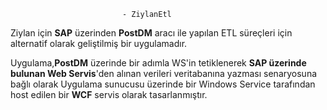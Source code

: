 							 - ZiylanEtl


Ziylan için **SAP** üzerinden **PostDM** aracı ile yapılan ETL süreçleri için alternatif olarak geliştilmiş bir uygulamadır.

Uygulama,**PostDM** üzerinde bir adımla WS'in tetiklenerek **SAP üzerinde bulunan Web Servis**'den alınan verileri veritabanına yazması senaryosuna bağlı olarak Uygulama sunucusu üzerinde bir Windows Service tarafından host edilen bir **WCF** servis olarak tasarlanmıştır.
